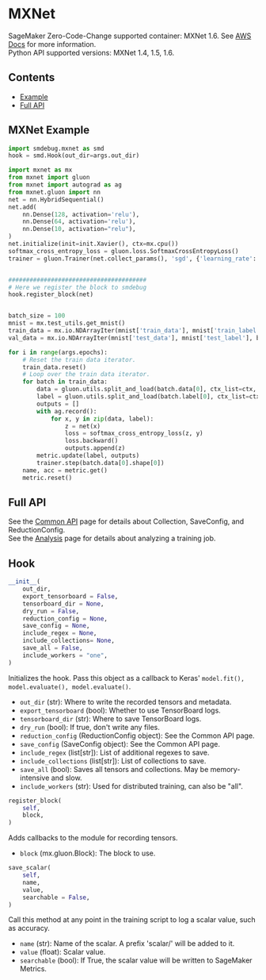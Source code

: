 # MXNet

SageMaker Zero-Code-Change supported container: MXNet 1.6. See [AWS Docs](https://docs.aws.amazon.com/sagemaker/latest/dg/train-model.html) for more information.\
Python API supported versions: MXNet 1.4, 1.5, 1.6.

## Contents
- [Example](#mxnet-example)
- [Full API](#full-api)

## MXNet Example
```python
import smdebug.mxnet as smd
hook = smd.Hook(out_dir=args.out_dir)

import mxnet as mx
from mxnet import gluon
from mxnet import autograd as ag
from mxnet.gluon import nn
net = nn.HybridSequential()
net.add(
    nn.Dense(128, activation='relu'),
    nn.Dense(64, activation='relu'),
    nn.Dense(10, activation="relu"),
)
net.initialize(init=init.Xavier(), ctx=mx.cpu())
softmax_cross_entropy_loss = gluon.loss.SoftmaxCrossEntropyLoss()
trainer = gluon.Trainer(net.collect_params(), 'sgd', {'learning_rate': args.lr})


#######################################
# Here we register the block to smdebug
hook.register_block(net)


batch_size = 100
mnist = mx.test_utils.get_mnist()
train_data = mx.io.NDArrayIter(mnist['train_data'], mnist['train_label'], batch_size, shuffle=True)
val_data = mx.io.NDArrayIter(mnist['test_data'], mnist['test_label'], batch_size)

for i in range(args.epochs):
    # Reset the train data iterator.
    train_data.reset()
    # Loop over the train data iterator.
    for batch in train_data:
        data = gluon.utils.split_and_load(batch.data[0], ctx_list=ctx, batch_axis=0)
        label = gluon.utils.split_and_load(batch.label[0], ctx_list=ctx, batch_axis=0)
        outputs = []
        with ag.record():
            for x, y in zip(data, label):
                z = net(x)
                loss = softmax_cross_entropy_loss(z, y)
                loss.backward()
                outputs.append(z)
        metric.update(label, outputs)
        trainer.step(batch.data[0].shape[0])
    name, acc = metric.get()
    metric.reset()
```

## Full API
See the [Common API](https://link.com) page for details about Collection, SaveConfig, and ReductionConfig.\
See the [Analysis](https://link.com) page for details about analyzing a training job.

## Hook
```python
__init__(
    out_dir,
    export_tensorboard = False,
    tensorboard_dir = None,
    dry_run = False,
    reduction_config = None,
    save_config = None,
    include_regex = None,
    include_collections= None,
    save_all = False,
    include_workers = "one",
)
```
Initializes the hook. Pass this object as a callback to Keras' `model.fit(), model.evaluate(), model.evaluate()`.

* `out_dir` (str): Where to write the recorded tensors and metadata.
* `export_tensorboard` (bool): Whether to use TensorBoard logs.
* `tensorboard_dir` (str): Where to save TensorBoard logs.
* `dry_run` (bool): If true, don't write any files.
* `reduction_config` (ReductionConfig object): See the Common API page.
* `save_config` (SaveConfig object): See the Common API page.
* `include_regex` (list[str]): List of additional regexes to save.
* `include_collections` (list[str]): List of collections to save.
* `save_all` (bool): Saves all tensors and collections. May be memory-intensive and slow.
* `include_workers` (str): Used for distributed training, can also be "all".

```python
register_block(
    self,
    block,
)
```
Adds callbacks to the module for recording tensors.

* `block` (mx.gluon.Block): The block to use.

```python
save_scalar(
    self,
    name,
    value,
    searchable = False,
)
```
Call this method at any point in the training script to log a scalar value, such as accuracy.

* `name` (str): Name of the scalar. A prefix 'scalar/' will be added to it.
* `value` (float): Scalar value.
* `searchable` (bool): If True, the scalar value will be written to SageMaker Metrics.
